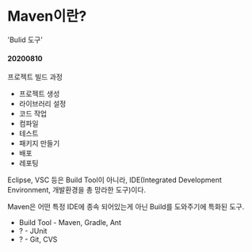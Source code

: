 # Maven이란?

'Bulid 도구'

#### 20200810

프로젝트 빌드 과정

- 프로젝트 생성
- 라이브러리 설정
- 코드 작업
- 컴파일
- 테스트
- 패키지 만들기
- 배포
- 레포팅

Eclipse, VSC 등은 Build Tool이 아니라, IDE(Integrated Development Environment, 개발환경을 총 망라한 도구)이다.

Maven은 어떤 특정 IDE에 종속 되어있는게 아닌 Build를 도와주기에 특화된 도구.

- Build Tool - Maven, Gradle, Ant
- ? - JUnit
- ? - Git, CVS
